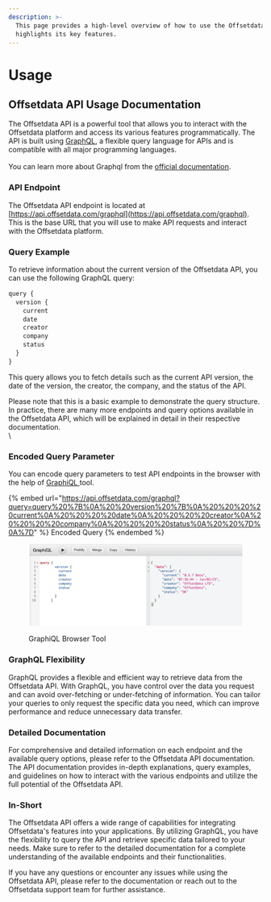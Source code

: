 ```yaml
---
description: >-
  This page provides a high-level overview of how to use the Offsetdata API and
  highlights its key features.
---
```


# Usage

## Offsetdata API Usage Documentation

The Offsetdata API is a powerful tool that allows you to interact with the Offsetdata platform and access its various features programmatically. The API is built using [GraphQL](https://graphql.org), a flexible query language for APIs and is compatible with all major programming languages.\
\
You can learn more about Graphql from the [official documentation](https://graphql.org/learn/).

### API Endpoint

The Offsetdata API endpoint is located at [https://api.offsetdata.com/graphql](https://api.offsetdata.com/graphql). This is the base URL that you will use to make API requests and interact with the Offsetdata platform.

### Query Example

To retrieve information about the current version of the Offsetdata API, you can use the following GraphQL query:

```javascript
query {
  version {
    current
    date
    creator
    company
    status
  }
}
```

This query allows you to fetch details such as the current API version, the date of the version, the creator, the company, and the status of the API.

Please note that this is a basic example to demonstrate the query structure. In practice, there are many more endpoints and query options available in the Offsetdata API, which will be explained in detail in their respective documentation.\
\


### Encoded Query Parameter

You can encode query parameters to test API endpoints in the browser with the help of [GraphiQL ](https://github.com/graphql/graphiql/tree/main/packages/graphiql)tool.

{% embed url="https://api.offsetdata.com/graphql?query=query%20%7B%0A%20%20version%20%7B%0A%20%20%20%20current%0A%20%20%20%20date%0A%20%20%20%20creator%0A%20%20%20%20company%0A%20%20%20%20status%0A%20%20%7D%0A%7D" %}
Encoded Query
{% endembed %}

<figure><img src="../../.gitbook/assets/image (2).png" alt=""><figcaption><p>GraphiQL Browser Tool</p></figcaption></figure>

### GraphQL Flexibility

GraphQL provides a flexible and efficient way to retrieve data from the Offsetdata API. With GraphQL, you have control over the data you request and can avoid over-fetching or under-fetching of information. You can tailor your queries to only request the specific data you need, which can improve performance and reduce unnecessary data transfer.

### Detailed Documentation

For comprehensive and detailed information on each endpoint and the available query options, please refer to the Offsetdata API documentation. The API documentation provides in-depth explanations, query examples, and guidelines on how to interact with the various endpoints and utilize the full potential of the Offsetdata API.

### In-Short

The Offsetdata API offers a wide range of capabilities for integrating Offsetdata's features into your applications. By utilizing GraphQL, you have the flexibility to query the API and retrieve specific data tailored to your needs. Make sure to refer to the detailed documentation for a complete understanding of the available endpoints and their functionalities.

If you have any questions or encounter any issues while using the Offsetdata API, please refer to the documentation or reach out to the Offsetdata support team for further assistance.

